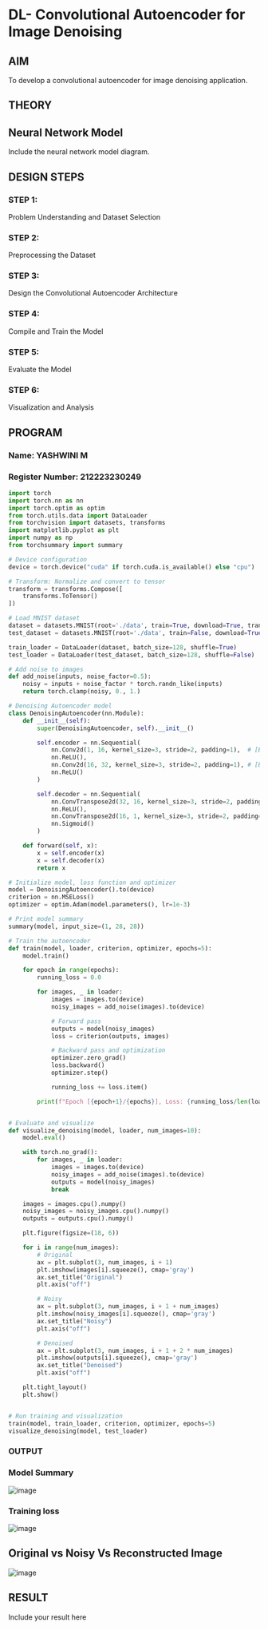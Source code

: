 # DL- Convolutional Autoencoder for Image Denoising

## AIM
To develop a convolutional autoencoder for image denoising application.

## THEORY


## Neural Network Model
Include the neural network model diagram.

## DESIGN STEPS
### STEP 1: 
Problem Understanding and Dataset Selection

### STEP 2: 
 Preprocessing the Dataset
 
### STEP 3: 
Design the Convolutional Autoencoder Architecture

### STEP 4: 
Compile and Train the Model

### STEP 5: 
Evaluate the Model

### STEP 6: 
Visualization and Analysis

## PROGRAM

### Name: YASHWINI M

### Register Number: 212223230249

```python
import torch
import torch.nn as nn
import torch.optim as optim
from torch.utils.data import DataLoader
from torchvision import datasets, transforms
import matplotlib.pyplot as plt
import numpy as np
from torchsummary import summary

# Device configuration
device = torch.device("cuda" if torch.cuda.is_available() else "cpu")

# Transform: Normalize and convert to tensor
transform = transforms.Compose([
    transforms.ToTensor()
])

# Load MNIST dataset
dataset = datasets.MNIST(root='./data', train=True, download=True, transform=transform)
test_dataset = datasets.MNIST(root='./data', train=False, download=True, transform=transform)

train_loader = DataLoader(dataset, batch_size=128, shuffle=True)
test_loader = DataLoader(test_dataset, batch_size=128, shuffle=False)

# Add noise to images
def add_noise(inputs, noise_factor=0.5):
    noisy = inputs + noise_factor * torch.randn_like(inputs)
    return torch.clamp(noisy, 0., 1.)

# Denoising Autoencoder model
class DenoisingAutoencoder(nn.Module):
    def __init__(self):
        super(DenoisingAutoencoder, self).__init__()

        self.encoder = nn.Sequential(
            nn.Conv2d(1, 16, kernel_size=3, stride=2, padding=1),  # [B, 16, 14, 14]
            nn.ReLU(),
            nn.Conv2d(16, 32, kernel_size=3, stride=2, padding=1), # [B, 32, 7, 7]
            nn.ReLU()
        )

        self.decoder = nn.Sequential(
            nn.ConvTranspose2d(32, 16, kernel_size=3, stride=2, padding=1, output_padding=1),  # [B, 16, 14, 14]
            nn.ReLU(),
            nn.ConvTranspose2d(16, 1, kernel_size=3, stride=2, padding=1, output_padding=1),   # [B, 1, 28, 28]
            nn.Sigmoid()
        )

    def forward(self, x):
        x = self.encoder(x)
        x = self.decoder(x)
        return x

# Initialize model, loss function and optimizer
model = DenoisingAutoencoder().to(device)
criterion = nn.MSELoss()
optimizer = optim.Adam(model.parameters(), lr=1e-3)

# Print model summary
summary(model, input_size=(1, 28, 28))

# Train the autoencoder
def train(model, loader, criterion, optimizer, epochs=5):
    model.train()

    for epoch in range(epochs):
        running_loss = 0.0

        for images, _ in loader:
            images = images.to(device)
            noisy_images = add_noise(images).to(device)

            # Forward pass
            outputs = model(noisy_images)
            loss = criterion(outputs, images)

            # Backward pass and optimization
            optimizer.zero_grad()
            loss.backward()
            optimizer.step()

            running_loss += loss.item()

        print(f"Epoch [{epoch+1}/{epochs}], Loss: {running_loss/len(loader):.4f}")


# Evaluate and visualize
def visualize_denoising(model, loader, num_images=10):
    model.eval()

    with torch.no_grad():
        for images, _ in loader:
            images = images.to(device)
            noisy_images = add_noise(images).to(device)
            outputs = model(noisy_images)
            break

    images = images.cpu().numpy()
    noisy_images = noisy_images.cpu().numpy()
    outputs = outputs.cpu().numpy()

    plt.figure(figsize=(18, 6))

    for i in range(num_images):
        # Original
        ax = plt.subplot(3, num_images, i + 1)
        plt.imshow(images[i].squeeze(), cmap='gray')
        ax.set_title("Original")
        plt.axis("off")

        # Noisy
        ax = plt.subplot(3, num_images, i + 1 + num_images)
        plt.imshow(noisy_images[i].squeeze(), cmap='gray')
        ax.set_title("Noisy")
        plt.axis("off")

        # Denoised
        ax = plt.subplot(3, num_images, i + 1 + 2 * num_images)
        plt.imshow(outputs[i].squeeze(), cmap='gray')
        ax.set_title("Denoised")
        plt.axis("off")

    plt.tight_layout()
    plt.show()


# Run training and visualization
train(model, train_loader, criterion, optimizer, epochs=5)
visualize_denoising(model, test_loader)
```

### OUTPUT

### Model Summary
![image](https://github.com/user-attachments/assets/da282373-c253-46d3-a11a-e7f26998e311)


### Training loss
![image](https://github.com/user-attachments/assets/c5e909b8-60bf-4dc0-ae19-5132a956f125)

## Original vs Noisy Vs Reconstructed Image
![image](https://github.com/user-attachments/assets/05a1d967-7185-426b-b045-43a57e2d970d)


## RESULT
Include your result here
